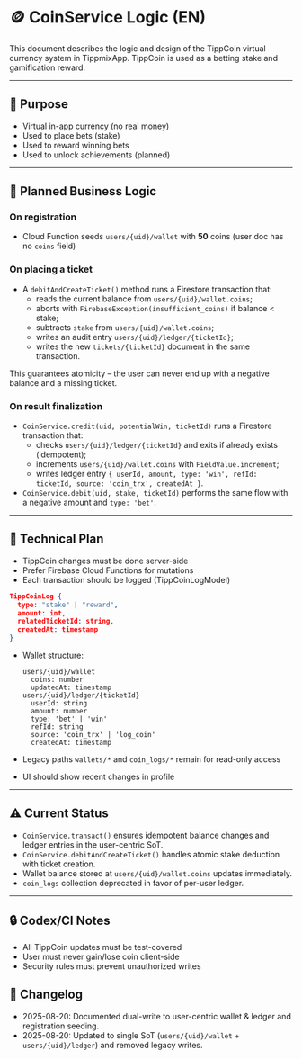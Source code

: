 # 🪙 CoinService Logic (EN)

This document describes the logic and design of the TippCoin virtual currency system in TippmixApp.
TippCoin is used as a betting stake and gamification reward.

---

## 🎯 Purpose

- Virtual in-app currency (no real money)
- Used to place bets (stake)
- Used to reward winning bets
- Used to unlock achievements (planned)

---

## 🧠 Planned Business Logic

### On registration

- Cloud Function seeds `users/{uid}/wallet` with **50** coins (user doc has no `coins` field)

### On placing a ticket

- A `debitAndCreateTicket()` method runs a Firestore transaction
  that:
  - reads the current balance from `users/{uid}/wallet.coins`;
  - aborts with `FirebaseException(insufficient_coins)` if balance < stake;
  - subtracts `stake` from `users/{uid}/wallet.coins`;
  - writes an audit entry `users/{uid}/ledger/{ticketId}`;
  - writes the new `tickets/{ticketId}` document in the same transaction.

This guarantees atomicity – the user can never end up with a negative
balance and a missing ticket.

### On result finalization

- `CoinService.credit(uid, potentialWin, ticketId)` runs a Firestore transaction that:
  - checks `users/{uid}/ledger/{ticketId}` and exits if already exists (idempotent);
  - increments `users/{uid}/wallet.coins` with `FieldValue.increment`;
  - writes ledger entry `{ userId, amount, type: 'win', refId: ticketId, source: 'coin_trx', createdAt }`.
- `CoinService.debit(uid, stake, ticketId)` performs the same flow with a negative amount and `type: 'bet'`.

---

## 🧾 Technical Plan

- TippCoin changes must be done server-side
- Prefer Firebase Cloud Functions for mutations
 - Each transaction should be logged (TippCoinLogModel)

```json
TippCoinLog {
  type: "stake" | "reward",
  amount: int,
  relatedTicketId: string,
  createdAt: timestamp
}
```

- Wallet structure:

  ```
  users/{uid}/wallet
    coins: number
    updatedAt: timestamp
  users/{uid}/ledger/{ticketId}
    userId: string
    amount: number
    type: 'bet' | 'win'
    refId: string
    source: 'coin_trx' | 'log_coin'
    createdAt: timestamp
  ```
- Legacy paths `wallets/*` and `coin_logs/*` remain for read-only access
- UI should show recent changes in profile

---

## ⚠️ Current Status

- `CoinService.transact()` ensures idempotent balance changes and ledger entries in the user-centric SoT.
- `CoinService.debitAndCreateTicket()` handles atomic stake deduction with ticket creation.
- Wallet balance stored at `users/{uid}/wallet.coins` updates immediately.
- `coin_logs` collection deprecated in favor of per-user ledger.

---

## 🔒 Codex/CI Notes

- All TippCoin updates must be test-covered
- User must never gain/lose coin client-side
- Security rules must prevent unauthorized writes

## 📘 Changelog

- 2025-08-20: Documented dual-write to user-centric wallet & ledger and registration seeding.
- 2025-08-20: Updated to single SoT (`users/{uid}/wallet` + `users/{uid}/ledger`) and removed legacy writes.
